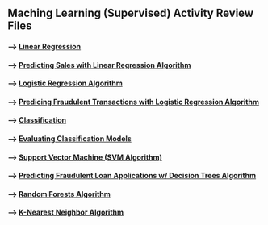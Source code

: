 ## Maching Learning (Supervised) Activity Review Files 

#### --> [Linear Regression](https://github.com/Mun-Min/ASU_2022_Bootcamp/blob/master/Activity_Files/12-Supervised-Learning/1/Activities/01-Ins_Linear_Regression/Solved/linear_regression.ipynb)

#### --> [Predicting Sales with Linear Regression Algorithm](https://github.com/Mun-Min/ASU_2022_Bootcamp/blob/master/Activity_Files/12-Supervised-Learning/1/Activities/02-Stu_Predicting_Sales/Solved/predicting-sales.ipynb)

#### --> [Logistic Regression Algorithm](https://github.com/Mun-Min/ASU_2022_Bootcamp/blob/master/Activity_Files/12-Supervised-Learning/1/Activities/03-Ins_Logistic_Regression/Solved/logistic_regression.ipynb)

#### --> [Predicing Fraudulent Transactions with Logistic Regression Algorithm](https://github.com/Mun-Min/ASU_2022_Bootcamp/blob/master/Activity_Files/12-Supervised-Learning/1/Activities/04-Stu_Logistic_Regression/Solved/predicting_fraudulent_transactions.ipynb)

#### --> [Classification](https://github.com/Mun-Min/ASU_2022_Bootcamp/blob/master/Activity_Files/12-Supervised-Learning/1/Activities/05-Ins_Classification_Models/Solved/confusion_matrix.ipynb)

#### --> [Evaluating Classification Models](https://github.com/Mun-Min/ASU_2022_Bootcamp/blob/master/Activity_Files/12-Supervised-Learning/1/Activities/06-Stu_Classification_Models/Solved/lets-get-this-snowball-rolling.ipynb)

#### --> [Support Vector Machine (SVM Algorithm)](https://github.com/Mun-Min/ASU_2022_Bootcamp/blob/master/Activity_Files/12-Supervised-Learning/2/Activities/02-Stu_SVM/Solved/svm_loan_approver.ipynb)

#### --> [Predicting Fraudulent Loan Applications w/ Decision Trees Algorithm](https://github.com/Mun-Min/ASU_2022_Bootcamp/blob/master/Activity_Files/12-Supervised-Learning/2/Activities/04-Stu_Predicting_Fraud/Solved/preventing-fraud.ipynb)

#### --> [Random Forests Algorithm](https://github.com/Mun-Min/ASU_2022_Bootcamp/blob/master/Activity_Files/12-Supervised-Learning/2/Activities/06-Stu_Random_Forests/Solved/fraud-random-forest.ipynb)

#### --> [K-Nearest Neighbor Algorithm](https://github.com/Mun-Min/ASU_2022_Bootcamp/blob/master/Activity_Files/12-Supervised-Learning/2/Activities/07-Ins_KNN/Solved/knn.ipynb)

